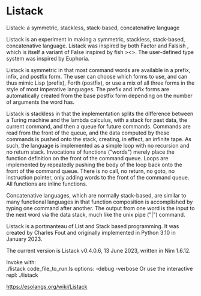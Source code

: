 # Listack
Listack: a symmetric, stackless, stack-based, concatenative  language

Listack is an experiment in making a symmetric, stackless, stack-based, concatenative language. Listack was inspired by both Factor and Falsish , which is itself a variant of False inspired by fish ><>.  The user-defined type system was inspired by Euphoria.

Listack is symmetric in that most command words are available in a prefix, infix, and postfix form. The user can choose which forms to use, and can thus mimic Lisp (prefix), Forth (postfix), or use a mix of all three forms in the style of most imperative languages. The prefix and infix forms are automatically created from the base postfix form depending on the number of arguments the word has. 

Listack is stackless in that the implementation splits the difference between a Turing machine and the lambda calculus, with a stack for past data, the current command, and then a queue for future commands. Commands are read from the front of the queue, and the data computed by these commands is pushed onto the stack, creating, in effect, an infinite tape. As such, the language is implemented as a simple loop with no recursion and no return stack. Invocations of functions ("words") merely place the function definition on the front of the command queue. Loops are implemented by repeatedly pushing the body of the loop back onto the front of the command queue. There is no call, no return, no goto, no instruction pointer, only adding words to the front of the command queue.  All functions are inline functions.

Concatenative languages, which are normally stack-based, are similar to many functional languages in that function composition is accomplished by typing one command after another. The output from one word is the input to the next word via the data stack, much like the unix pipe ("|") command.

Listack is a portmanteau of List and Stack based programming. It was created by Charles Fout and originally implemented in Python 3.10 in January 2023.

The current version is Listack v0.4.0.6, 13 June 2023, written in Nim 1.6.12.

Invoke with:  
  ./listack code_file_to_run.ls
options: -debug -verbose
Or use the interactive repl:  ./listack



https://esolangs.org/wiki/Listack

